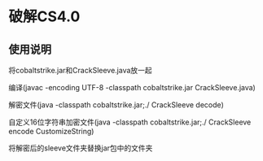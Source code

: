 # 破解CS4.0

## 使用说明
将cobaltstrike.jar和CrackSleeve.java放一起

编译(javac -encoding UTF-8 -classpath cobaltstrike.jar CrackSleeve.java)

解密文件(java -classpath cobaltstrike.jar;./ CrackSleeve decode)

自定义16位字符串加密文件(java -classpath cobaltstrike.jar;./ CrackSleeve encode CustomizeString)

将解密后的sleeve文件夹替换jar包中的文件夹